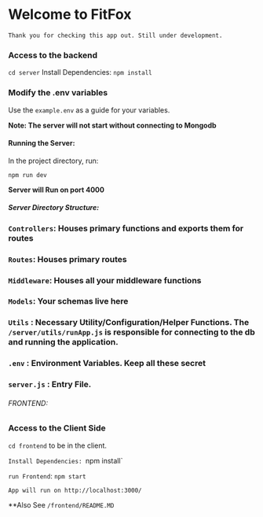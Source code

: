 # Welcome to FitFox

`Thank you for checking this app out. Still under development.`

### Access to the backend
`cd server`
Install Dependencies:
`npm install`

### Modify the .env variables

Use the `example.env` as a guide for your variables. 

**Note: The server will not start without connecting to Mongodb** 

#### Running the Server: 
In the project directory, run: 

`npm run dev`

**Server will Run on port 4000**


##### Server Directory Structure: 

### `Controllers`: Houses primary functions and exports them for routes
### `Routes`: Houses primary routes
### `Middleware`: Houses all your middleware functions
### `Models`: Your schemas live here
### `Utils` : Necessary Utility/Configuration/Helper Functions. The `/server/utils/runApp.js` is responsible for connecting to the db and running the application. 
### `.env` : Environment Variables. Keep all these secret
### `server.js` : Entry File.


###### FRONTEND:

### Access to the Client Side
 `cd frontend` to be in the client.

`Install Dependencies:
`npm install`

`run Frontend`: `npm start` 

`App will run on http://localhost:3000/`

**Also See `/frontend/README.MD`

